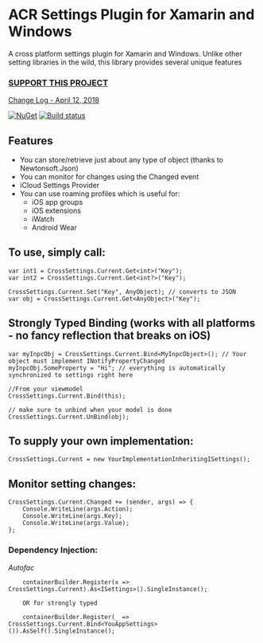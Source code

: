 ﻿# ACR Settings Plugin for Xamarin and Windows
A cross platform settings plugin for Xamarin and Windows.  Unlike other setting libraries in the wild, this library provides several unique features

### [SUPPORT THIS PROJECT](https://github.com/aritchie/home)


[Change Log - April 12, 2018](changelog.md)

[![NuGet](https://img.shields.io/nuget/v/Acr.Settings.svg?maxAge=2592000)](https://www.nuget.org/packages/Acr.Settings/)
[![Build status](https://dev.azure.com/allanritchie/Plugins/_apis/build/status/Settings)](https://dev.azure.com/allanritchie/Plugins/_build/latest?definitionId=11)


## Features
* You can store/retrieve just about any type of object (thanks to Newtonsoft.Json)
* You can monitor for changes using the Changed event
* iCloud Settings Provider
* You can use roaming profiles which is useful for:
    * iOS app groups
    * iOS extensions
    * iWatch
    * Android Wear

## To use, simply call:

    var int1 = CrossSettings.Current.Get<int>("Key");
    var int2 = CrossSettings.Current.Get<int?>("Key");

    CrossSettings.Current.Set("Key", AnyObject); // converts to JSON
    var obj = CrossSettings.Current.Get<AnyObject>("Key");

## Strongly Typed Binding (works with all platforms - no fancy reflection that breaks on iOS)

    var myInpcObj = CrossSettings.Current.Bind<MyInpcObject>(); // Your object must implement INotifyPropertyChanged
    myInpcObj.SomeProperty = "Hi"; // everything is automatically synchronized to settings right here

    //From your viewmodel
    CrossSettings.Current.Bind(this);

    // make sure to unbind when your model is done
    CrossSettings.Current.UnBind(obj);

## To supply your own implementation:

    CrossSettings.Current = new YourImplementationInheritingISettings();


## Monitor setting changes:

    CrossSettings.Current.Changed += (sender, args) => {
        Console.WriteLine(args.Action);
        Console.WriteLine(args.Key);
        Console.WriteLine(args.Value);
    };

### Dependency Injection:

*Autofac*

        containerBuilder.Register(x => CrossSettings.Current).As<ISettings>().SingleInstance();
        
        OR for strongly typed

        containerBuilder.Register(_ => CrossSettings.Current.Bind<YouAppSettings>()).AsSelf().SingleInstance();


